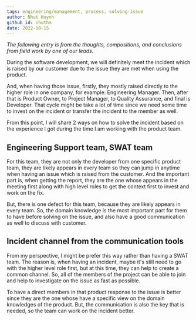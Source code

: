 ```yaml
---
tags: engineering/management, process, solving-issue
author: Nhut Huynh
github_id: nhuthm
date: 2022-10-15
---
```


*The following entry is from the thoughts, compositions, and conclusions from field work by one of our leads.*

During the software development, we will definitely meet the incident which is raised by our customer due to the issue they are met when using the product.

And, when having those issue, firstly, they mostly raised directly to the higher role in one company, for example: Engineering Manager. Then, after that is Product Owner, to Project Manager, to Quality Assurance, and final is Developer. That cycle might be take a lot of time since we need some time to invest on the incident or transfer the incident to the member as well.

From this point, I will share 2 ways on how to solve the incident based on the experience I got during the time I am working with the product team.

## Engineering Support team, SWAT team
For this team, they are not only the developer from one specific product team, they are likely appears in every team so they can jump in anytime when having an issue which is raised from the customer. And the important part is, when getting the report, they are the one whose appears in the meeting first along with high level roles to get the context first to invest and work on the fix.

But, there is one defect for this team, because they are likely appears in every team. So, the domain knowledge is the most important part for them to have before solving on the issue, and also have a good communication as well to discuss with customer.

## Incident channel from the communication tools
From my perspective, I might be prefer this way rather than having a SWAT team. The reason is, when having an incident, maybe it's still need to go with the higher level role first, but at this time, they can help to create a common channel. So, all of the members of the project can be able to join and help to investigate on the issue as fast as possible.

To have a direct members in that product response to the issue is better since they are the one whose have a specific view on the domain knowledges of the product. But, the communication is also the key that is needed, so the team can work on the incident better.
